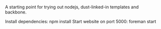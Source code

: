 A starting point for trying out nodejs, dust-linked-in templates and backbone.

Install dependencies:       npm install
Start website on port 5000: foreman start